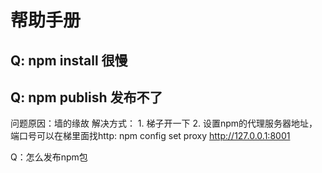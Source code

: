 # 帮助手册

## Q: npm install 很慢

## Q: npm publish 发布不了
问题原因：墙的缘故
解决方式：
    1. 梯子开一下
    2. 设置npm的代理服务器地址，端口号可以在梯里面找http:
npm config set proxy http://127.0.0.1:8001

Q：怎么发布npm包

